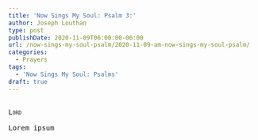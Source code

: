 ```yaml
---
title: 'Now Sings My Soul: Psalm 3:'
author: Joseph Louthan
type: post
publishDate: 2020-11-09T06:00:00-06:00
url: /now-sings-my-soul-psalm/2020-11-09-am-now-sings-my-soul-psalm/
categories:
  - Prayers
tags:
  - 'Now Sings My Soul: Psalms'
draft: true
---
```


<pre>
<div style="font-variant: small-caps;">
Lord
</div>
Lorem ipsum
</pre>
